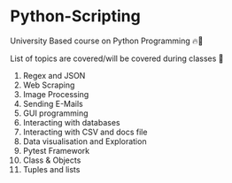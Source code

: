# Python-Scripting
University Based course on Python Programming 🔥🎯

List of topics are covered/will be covered during classes 🏫

1. Regex and JSON
2. Web Scraping
3. Image Processing
4. Sending E-Mails
5. GUI programming
6. Interacting with databases
7. Interacting with CSV and docs file
8. Data visualisation and Exploration
9. Pytest Framework
10. Class & Objects
11. Tuples and lists
